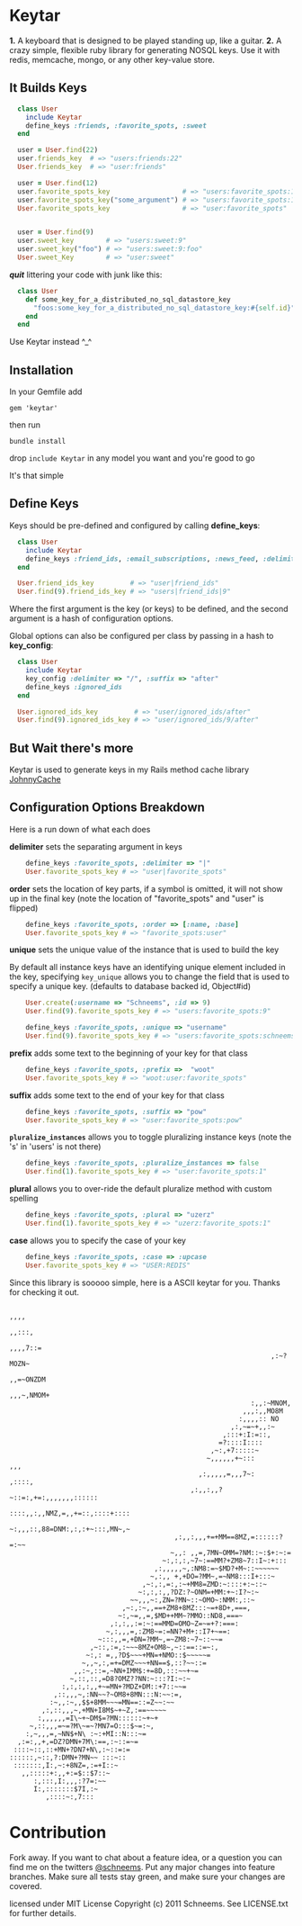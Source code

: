 Keytar
======

**1.** A keyboard that is designed to be played standing up, like a guitar.
**2.** A crazy simple, flexible ruby library for generating NOSQL keys. Use it with redis, memcache, mongo, or any other key-value store.

It Builds Keys
--------

```ruby
  class User
    include Keytar
    define_keys :friends, :favorite_spots, :sweet
  end

  user = User.find(22)
  user.friends_key  # => "users:friends:22"
  User.friends_key  # => "user:friends"

  user = User.find(12)
  user.favorite_spots_key                  # => "users:favorite_spots:12"
  user.favorite_spots_key("some_argument") # => "users:favorite_spots:12:some_argument"
  User.favorite_spots_key                  # => "user:favorite_spots"


  user = User.find(9)
  user.sweet_key        # => "users:sweet:9"
  user.sweet_key("foo") # => "users:sweet:9:foo"
  User.sweet_Key        # => "user:sweet"
```

___quit___ littering your code with junk like this:

```ruby
  class User
    def some_key_for_a_distributed_no_sql_datastore_key
      "foos:some_key_for_a_distributed_no_sql_datastore_key:#{self.id}"
    end
  end
```

Use Keytar instead ^_^


Installation
------------
In your Gemfile add

    gem 'keytar'

then run

    bundle install

drop `include Keytar` in any model you want and you're good to go


It's that simple

Define Keys
-------------
Keys should be pre-defined and configured by calling **define\_keys**:

```ruby
  class User
    include Keytar
    define_keys :friend_ids, :email_subscriptions, :news_feed, :delimiter => "|"
  end

  User.friend_ids_key         # => "user|friend_ids"
  User.find(9).friend_ids_key # => "users|friend_ids|9"
```

Where the first argument is the key (or keys) to be defined, and the second argument is a hash of configuration options.


Global options can also be configured per class by passing in a hash to **key_config**:

```ruby
  class User
    include Keytar
    key_config :delimiter => "/", :suffix => "after"
    define_keys :ignored_ids
  end

  User.ignored_ids_key         # => "user/ignored_ids/after"
  User.find(9).ignored_ids_key # => "user/ignored_ids/9/after"
```


But Wait there's more
---------------------
Keytar is used to generate keys in my Rails method cache library [JohnnyCache](http://github.com/schneems/johnny_cache)

Configuration Options Breakdown
------------------------
Here is a run down of what each does

**delimiter** sets the separating argument in keys
```ruby
    define_keys :favorite_spots, :delimiter => "|"
    User.favorite_spots_key # => "user|favorite_spots"
```

**order** sets the location of key parts, if a symbol is omitted, it will not show up in the final key (note the location of "favorite_spots" and "user" is flipped)
```ruby
    define_keys :favorite_spots, :order => [:name, :base]
    User.favorite_spots_key # => "favorite_spots:user"
```
**unique** sets the unique value of the instance that is used to build the key

By default all instance keys have an identifying unique element included in the key, specifying `key_unique` allows you to change the field that is used to specify a unique key. (defaults to database backed id, Object#id)

```ruby
    User.create(:username => "Schneems", :id => 9)
    User.find(9).favorite_spots_key # => "users:favorite_spots:9"

    define_keys :favorite_spots, :unique => "username"
    User.find(9).favorite_spots_key # => "users:favorite_spots:schneems"
```

**prefix** adds some text to the beginning of your key for that class

```ruby
    define_keys :favorite_spots, :prefix =>  "woot"
    User.favorite_spots_key # => "woot:user:favorite_spots"
```

**suffix** adds some text to the end of your key for that class

```ruby
    define_keys :favorite_spots, :suffix => "pow"
    User.favorite_spots_key # => "user:favorite_spots:pow"
```

**`pluralize_instances`** allows you to toggle pluralizing instance keys (note the 's' in 'users' is not there)

```ruby
    define_keys :favorite_spots, :pluralize_instances => false
    User.find(1).favorite_spots_key # => "user:favorite_spots:1"
```

**plural** allows you to over-ride the default pluralize method with custom spelling

```ruby
    define_keys :favorite_spots, :plural => "uzerz"
    User.find(1).favorite_spots_key # => "uzerz:favorite_spots:1"
```

**case** allows you to specify the case of your key

```ruby
    define_keys :favorite_spots, :case => :upcase
    User.favorite_spots_key # => "USER:REDIS"
```

Since this library is sooooo simple, here is a ASCII keytar for you. Thanks for checking it out.

                                                                         ,,,,
                                                                        ,,:::,
                                                                      ,,,,7::=
                                                                     ,:~?MOZN~
                                                                   ,,=~ONZDM
                                                                 ,,,~,NMOM+
                                                                :,,:~MNOM,
                                                              ,,,:,,MO8M
                                                             :,,,,:: NO
                                                           ,:,~=~+,,:~
                                                         ,:::+:I:=::,
                                                        =?::::I::::
                                                      ,~:,+7:::::~
                                                     ~,,,,,,+~:::           ,,,
                                                   ,:,,,,,=,,,7~:         ,::::,
                                                 ,:,,:,,?~::=:,+=:,,,,,,,::::::
                                                ::::,,:,,NMZ,=,,+=::,::::+::::
                                               ~:,,,::,88=DNM:,:,:+~:::,MN~,~
                                             ,:,,:,,,+=+MM==8MZ,=::::::?=:~~
                                            ~,,: ,,=,7MN~OMM=?NM::~:$+:~:=
                                          ~:,:,:,~7~:==MM?+ZM8~7::I~:+:::
                                        ,:,,,,,~,:NM8:=~$MD?+M~::~~~~~~
                                       ~,:,, +,+DO=?MM~,=~NM8:::I+:::~
                                     ,~:,:,=:,:~+MM8=ZMD:~::::+:~::~
                                    ~:,:,:,,?DZ:?~ONM=+MM:+~:I?~:~
                                  ~~,,,~:,ZN=?MN~::~OMO~:NMM:,::~
                                ,~:,:~,,==+ZM8+8MZ:::~=+8D+,===,
                               ~:,~=,,=,$MD++MM~?MMO::ND8,===~
                             ,:,:,,:=:~:==MMD=OMO~Z=~=+?:===:
                            ~,:,,,=,:ZM8~=:=NN?+M+::I7+~==:
                          ~:::,,=,+DN=?MM~,=~ZM8:~7~::~~=
                        ,~::,:=,:~~~8MZ+OM8~,~::==::=~:,
                       ~:,: =,,?D$~~~+MN=+NMO::$~~~~~=
                      ~,,~,:,=+=DMZ~~~+NN==$,::?~~::=
                    ,,:~,::=,~NN+IMM$:+=8D,:::~~+~=
                   ~,::,::,=D8?OMZ??NN:~:::?I:~:~
                 :,:,:,:,,+~=MN+?MDZ+DM::+7::~~=
               ,::,,,~,:NN~~?~OM8+8MN:::N:~~:=,
              :~,,:~,,$$+8MM~~~=MN==::=Z~~:~~
            ,:,::,,,~,+MN+I8M$~+~Z,:==~~~~~
           :,,,,,,=I\~+~DM$=?MN::::::~+~+
         ~,::,,,=~=?M\~=~?MN7=O:::$~=:~,
        :,~,,,=,~NN$+N\ :~:+MI::N:::~=
      ,:=:,,+,=DZ?DMN+7M\:==,:~::=~=
     ::::~::,::+MN+?DN7+N\,:~::=:=
    ::::::,~::,?:DMN+?MN~~ :::~::
     :::::::,I:,~:+8NZ=,:=+I::~
       ,,:::::+:,,+:=$::$7::~
          :,:::,I:,,,:?7=:~~
          I:,:::::::$7I,:~
             ,::::~:,7:::


Contribution
============

Fork away. If you want to chat about a feature idea, or a question you can find me on the twitters [@schneems](http://twitter.com/schneems).  Put any major changes into feature branches. Make sure all tests stay green, and make sure your changes are covered.


licensed under MIT License
Copyright (c) 2011 Schneems. See LICENSE.txt for
further details.
